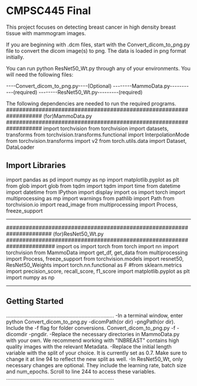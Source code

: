 # CMPSC445 Final

This project focuses on detecting breast cancer in high density breast tissue with mammogram images.


If you are beginning with .dcm files, start with the Convert_dicom_to_png.py file to convert the dicom image(s) to png. The data is loaded in png format initially.

You can run python ResNet50_Wt.py through any of your environments. You will need the following files:

----Convert_dicom_to_png.py----(Optional)
--------MammoData.py-----------(required)
--------ResNet50_Wt.py---------(required)

The following dependencies are needed to run the required programs.
###################################################################
(for)MammoData.py
###################################################################
import torchvision
from torchvision import datasets, transforms
from torchvision.transforms.functional import InterpolationMode
from torchvision.transforms import v2
from torch.utils.data import Dataset, DataLoader

## Import Libraries
import pandas as pd
import numpy as np
import matplotlib.pyplot as plt
from glob import glob
from tqdm import tqdm
import time
from datetime import datetime
from IPython import display
import os
import torch
import multiprocessing as mp
import warnings
from pathlib import Path
from torchvision.io import read_image
from multiprocessing import Process, freeze_support
***********************************************************************
######################################################################
(for)ResNet50_Wt.py
#######################################################################
import os
import torch
from torch import nn
import torchvision
from MammoData import get_df, get_data
from multiprocessing import Process, freeze_support
from torchvision.models import resnet50, ResNet50_Weights
import torch.nn.functional as F
#from sklearn.metrics import precision_score, recall_score, f1_score
import matplotlib.pyplot as plt
import numpy as np
************************************************************************

## Getting Started
.........................................................................
-In  a terminal window, enter python Convert_dicom_to_png.py -dicomPath(or dir) -pngPath(or dir). Include the -f flag for folder conversions. Convert_dicom_to_png.py -f -dicomdir -pngdir.
-Replace the necessary directories in MammoData.py with your own. We recommend working with "INBREAST" contains high quality images with the relevant Metadata.
-Replace the initial length variable with the split of your choice. It is currently set as 0.7. Make sure to change it at line 94 to reflect the new split as well.
-In ResNet50_Wt, only necessary changes are optional. They include the learning rate, batch size and num_epochs. Scroll to line 244 to access these variables.
.........................................................................
